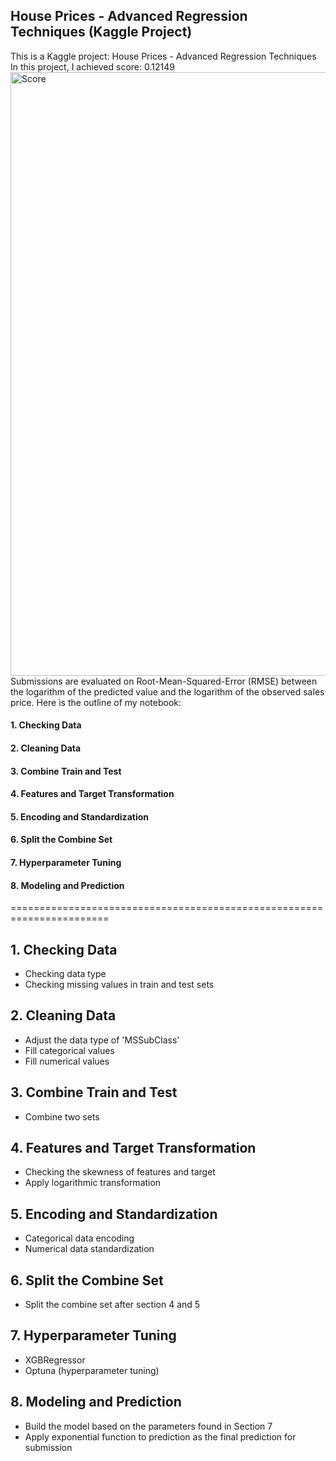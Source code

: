 ## House Prices - Advanced Regression Techniques (Kaggle Project)
This is a Kaggle project: House Prices - Advanced Regression Techniques <br>
In this project, I achieved score: 0.12149 <br>
<img width="966" alt="Score" src="https://user-images.githubusercontent.com/101066418/157860486-6666a72d-c4ff-431d-8dea-9857281d7e90.png"><br>
Submissions are evaluated on Root-Mean-Squared-Error (RMSE) between the logarithm of the predicted value and the logarithm of the observed sales price. Here is the outline of my notebook:<br>
#### 1. Checking Data 
#### 2. Cleaning Data
#### 3. Combine Train and Test
#### 4. Features and Target Transformation
#### 5. Encoding and Standardization
#### 6. Split the Combine Set
#### 7. Hyperparameter Tuning
#### 8. Modeling and Prediction
=======================================================================
## 1. Checking Data
- Checking data type
- Checking missing values in train and test sets
## 2. Cleaning Data
- Adjust the data type of 'MSSubClass'
- Fill categorical values
- Fill numerical values 
## 3. Combine Train and Test
- Combine two sets
## 4. Features and Target Transformation
- Checking the skewness of features and target
- Apply logarithmic transformation
## 5. Encoding and Standardization
- Categorical data encoding
- Numerical data standardization
## 6. Split the Combine Set
- Split the combine set after section 4 and 5
## 7. Hyperparameter Tuning
- XGBRegressor 
- Optuna (hyperparameter tuning)
## 8. Modeling and Prediction
- Build the model based on the parameters found in Section 7
- Apply exponential function to prediction as the final prediction for submission
